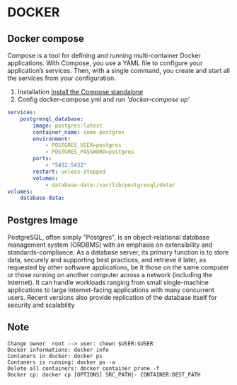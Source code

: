 # DOCKER
## Docker compose
 Compose is a tool for defining and running multi-container Docker applications. With Compose, you use a YAML file to configure your application’s services. Then, with a single command, you create and start all the services from your configuration.
1. Installation
[Install the Compose standalone](https://docs.docker.com/compose/install/other/)
2. Config docker-compose.yml and run *'docker-compose up'*
```yml
services:
    postgresql_database:
        image: postgres:latest
        container_name: some-postgres
        environment:
            - POSTGRES_USER=postgres
            - POSTGRES_PASSWORD=postgres
        ports: 
            - "5432:5432"
        restart: unless-stopped
        volumes: 
            - database-data:/var/lib/postgresql/data/
volumes:
    database-data:
```
## Postgres Image
PostgreSQL, often simply "Postgres", is an object-relational database management system (ORDBMS) with an emphasis on extensibility and standards-compliance. As a database server, its primary function is to store data, securely and supporting best practices, and retrieve it later, as requested by other software applications, be it those on the same computer or those running on another computer across a network (including the Internet). It can handle workloads ranging from small single-machine applications to large Internet-facing applications with many concurrent users. Recent versions also provide replication of the database itself for security and scalability

## Note
```
Change owner  root --> user: chown $USER:$USER
Docker informations: docker info 
Contaners in docker: docker ps
Contaners is running: docker ps -a
Delete all containers: docker container prune -f
Docker cp: docker cp [OPTIONS] SRC_PATH|- CONTAINER:DEST_PATH
```